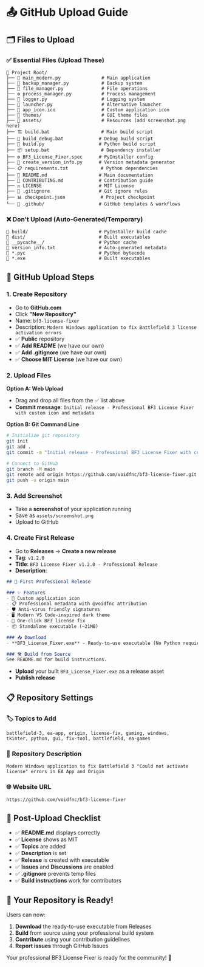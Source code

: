 # 📤 GitHub Upload Guide

## 🗂️ **Files to Upload**

### ✅ **Essential Files (Upload These)**
```
📁 Project Root/
├── 🎯 main_modern.py               # Main application
├── 🔧 backup_manager.py            # Backup system
├── 📁 file_manager.py              # File operations
├── ⚙️ process_manager.py           # Process management
├── 📝 logger.py                    # Logging system
├── 🚀 launcher.py                  # Alternative launcher
├── 🎨 app_icon.ico                 # Custom application icon
├── 📁 themes/                      # GUI theme files
├── 📁 assets/                      # Resources (add screenshot.png here)
├── 🏗️ build.bat                   # Main build script  
├── 🔧 build_debug.bat             # Debug build script
├── 🐍 build.py                    # Python build script
├── 📦 setup.bat                   # Dependency installer
├── ⚙️ BF3_License_Fixer.spec      # PyInstaller config
├── 🔧 create_version_info.py      # Version metadata generator
├── 📋 requirements.txt            # Python dependencies
├── 📝 README.md                   # Main documentation
├── 🤝 CONTRIBUTING.md             # Contribution guide
├── ⚖️ LICENSE                     # MIT License
├── 🚫 .gitignore                  # Git ignore rules
├── 📊 checkpoint.json             # Project checkpoint
└── 📁 .github/                    # GitHub templates & workflows
```

### ❌ **Don't Upload (Auto-Generated/Temporary)**
```
🚫 build/                          # PyInstaller build cache
🚫 dist/                           # Built executables
🚫 __pycache__/                    # Python cache
🚫 version_info.txt                # Auto-generated metadata
🚫 *.pyc                           # Python bytecode
🚫 *.exe                           # Built executables
```

## 🚀 **GitHub Upload Steps**

### 1. **Create Repository**
- Go to **GitHub.com**
- Click **"New Repository"**
- Name: `bf3-license-fixer`
- Description: `Modern Windows application to fix Battlefield 3 license activation errors`
- ✅ **Public** repository
- ✅ **Add README** (we have our own)
- ✅ **Add .gitignore** (we have our own)
- ✅ **Choose MIT License** (we have our own)

### 2. **Upload Files**
**Option A: Web Upload**
- Drag and drop all files from the ✅ list above
- **Commit message**: `Initial release - Professional BF3 License Fixer with custom icon and metadata`

**Option B: Git Command Line**
```bash
# Initialize git repository
git init
git add .
git commit -m "Initial release - Professional BF3 License Fixer with custom icon and metadata"

# Connect to GitHub
git branch -M main
git remote add origin https://github.com/voidfnc/bf3-license-fixer.git
git push -u origin main
```

### 3. **Add Screenshot**
- Take a **screenshot** of your application running
- Save as `assets/screenshot.png`
- Upload to GitHub

### 4. **Create First Release**
- Go to **Releases** → **Create a new release**
- **Tag**: `v1.2.0`
- **Title**: `BF3 License Fixer v1.2.0 - Professional Release`
- **Description**:
```markdown
## 🎉 First Professional Release

### ✨ Features
- 🎨 Custom application icon
- 📋 Professional metadata with @voidfnc attribution
- 🛡️ Anti-virus friendly signatures
- 🖥️ Modern VS Code-inspired dark theme
- 🔧 One-click BF3 license fix
- 📦 Standalone executable (~21MB)

### 📥 Download
- **BF3_License_Fixer.exe** - Ready-to-use executable (No Python required)

### 🛠️ Build from Source
See README.md for build instructions.
```

- **Upload** your built `BF3_License_Fixer.exe` as a release asset
- **Publish release**

## 📋 **Repository Settings**

### 🏷️ **Topics to Add**
```
battlefield-3, ea-app, origin, license-fix, gaming, windows, 
tkinter, python, gui, fix-tool, battlefield, ea-games
```

### 📝 **Repository Description**
```
Modern Windows application to fix Battlefield 3 "Could not activate license" errors in EA App and Origin
```

### 🌐 **Website URL**
```
https://github.com/voidfnc/bf3-license-fixer
```

## 🎯 **Post-Upload Checklist**

- ✅ **README.md** displays correctly
- ✅ **License** shows as MIT
- ✅ **Topics** are added
- ✅ **Description** is set
- ✅ **Release** is created with executable
- ✅ **Issues** and **Discussions** are enabled
- ✅ **.gitignore** prevents temp files
- ✅ **Build instructions** work for contributors

## 🚀 **Your Repository is Ready!**

Users can now:
1. **Download** the ready-to-use executable from Releases
2. **Build** from source using your professional build system
3. **Contribute** using your contribution guidelines
4. **Report issues** through GitHub Issues

Your professional BF3 License Fixer is ready for the community! 🎉

